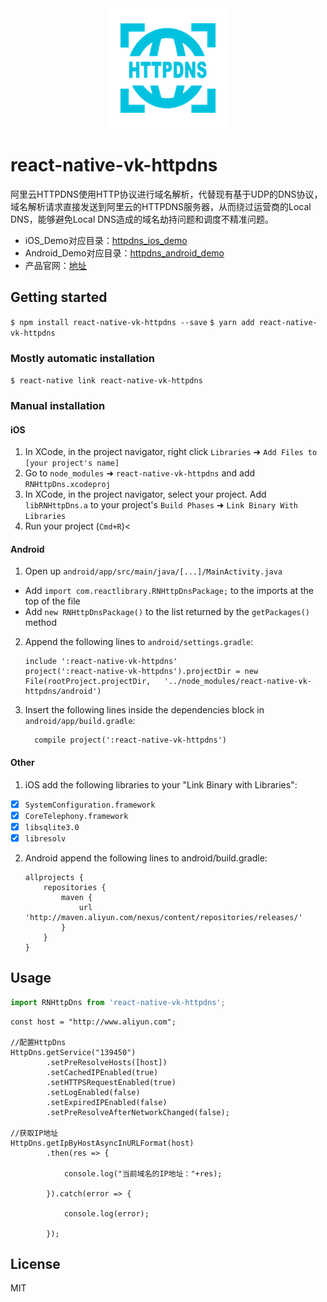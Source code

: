 
<div align="center">
<img src="./assets/httpdns_logo.png">
</div>

# react-native-vk-httpdns

阿里云HTTPDNS使用HTTP协议进行域名解析，代替现有基于UDP的DNS协议，域名解析请求直接发送到阿里云的HTTPDNS服务器，从而绕过运营商的Local DNS，能够避免Local DNS造成的域名劫持问题和调度不精准问题。

- iOS_Demo对应目录：[httpdns_ios_demo](https://github.com/aliyun/alicloud-ios-demo/tree/master/httpdns_ios_demo)
- Android_Demo对应目录：[httpdns_android_demo](https://github.com/aliyun/alicloud-android-demo/tree/master/httpdns_android_demo)
- 产品官网：[地址](https://www.aliyun.com/product/httpdns)

## Getting started

`$ npm install react-native-vk-httpdns --save` 
`$ yarn add react-native-vk-httpdns`

### Mostly automatic installation

`$ react-native link react-native-vk-httpdns`

### Manual installation


#### iOS

1. In XCode, in the project navigator, right click `Libraries` ➜ `Add Files to [your project's name]`
2. Go to `node_modules` ➜ `react-native-vk-httpdns` and add `RNHttpDns.xcodeproj`
3. In XCode, in the project navigator, select your project. Add `libRNHttpDns.a` to your project's `Build Phases` ➜ `Link Binary With Libraries`
4. Run your project (`Cmd+R`)<

#### Android

1. Open up `android/app/src/main/java/[...]/MainActivity.java`
  - Add `import com.reactlibrary.RNHttpDnsPackage;` to the imports at the top of the file
  - Add `new RNHttpDnsPackage()` to the list returned by the `getPackages()` method
2. Append the following lines to `android/settings.gradle`:
  	```
  	include ':react-native-vk-httpdns'
  	project(':react-native-vk-httpdns').projectDir = new File(rootProject.projectDir, 	'../node_modules/react-native-vk-httpdns/android')
  	```
3. Insert the following lines inside the dependencies block in `android/app/build.gradle`:
  	```
      compile project(':react-native-vk-httpdns')
  	```
  	
#### Other

1. iOS add the following libraries to your "Link Binary with Libraries":

- [x] `SystemConfiguration.framework`
- [x] `CoreTelephony.framework`
- [x] `libsqlite3.0`
- [x] `libresolv`

2. Android append the following lines to android/build.gradle:
    ```
    allprojects {
        repositories {
            maven {
                url 'http://maven.aliyun.com/nexus/content/repositories/releases/'
            }
        }
    }
    ```


## Usage
```javascript
import RNHttpDns from 'react-native-vk-httpdns';
```
```
const host = "http://www.aliyun.com";

//配置HttpDns
HttpDns.getService("139450")
        .setPreResolveHosts([host])
        .setCachedIPEnabled(true)
        .setHTTPSRequestEnabled(true)
        .setLogEnabled(false)
        .setExpiredIPEnabled(false)
        .setPreResolveAfterNetworkChanged(false);

//获取IP地址
HttpDns.getIpByHostAsyncInURLFormat(host)
        .then(res => {
            
            console.log("当前域名的IP地址："+res);
          
        }).catch(error => {
            
            console.log(error);
          
        });

```


## License

MIT
